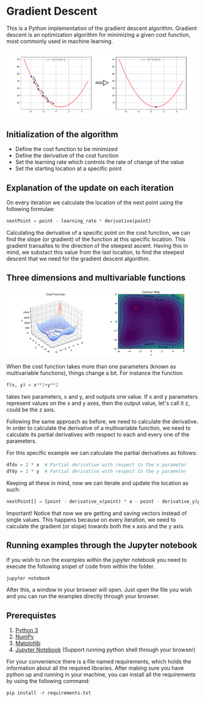 # Gradient Descent

This is a Python implementation of the gradient descent algorithm. Gradient descent is an optimization algorithm for minimizing a given cost function, most commonly used in machine learning.

![gradient_descent](images/gradient_descent.png)

## Initialization of the algorithm

* Define the cost function to be minimized
* Define the derivative of the cost function
* Set the learning rate which controls the rate of change of the value
* Set the starting location at a specific point

## Explanation of the update on each iteration

On every iteration we calculate the location of the next point using the following formulae:

```Python
nextPoint = point - learning_rate * derivative(point)
```

Calculating the derivative of a specific point on the cost function, we can find the slope (or gradient) of the function at this specific location. This gradient transaltes to the direction of the steepest ascent. Having this in mind, we substact this value from the last location, to find the steepest descent that we need for the gradient descent algorithm.

## Three dimensions and multivariable functions

![gradient_descent_3D](images/gradient_descent_3D.png)

When the cost function takes more than one parameters (known as multivariable functions), things change a bit. For instance the function

```Python
f(x, y) = x**2+y**2
```

takes two parameters, x and y, and outputs one value. If x and y parameters represent values on the x and y axes, then the output value, let's call it z, could be the z axis.

Following the same approach as before, we need to calculate the derivative. In order to calculate the derivative of a multivariable function, we need to calculate its partial derivatives with respect to each and every one of the parameters.

For this specific example we can calculate the partial derivatives as follows:

```Python
dfdx = 2 * x  # Partial derivative with respect to the x parameter
dfdy = 2 * y  # Partial derivative with respect to the y parameter
```

Keeping all these in mind, now we can iterate and update the location as such:

```Python
nextPoint[] = [point - derivative_x(point) * a - point - derivative_y(point) * a]
```

Important! Notice that now we are getting and saving vectors instead of single values. This happens because on every iteration, we need to calculate the gradient (or slope) towards both the x axis and the y axis.

## Running examples through the Jupyter notebook

If you wish to run the examples within the jupyter notebook you need to execute the following snipet of code from within the folder.

```CMD
jupyter notebook
```

After this, a window in your browser will open. Just open the file you wish and you can run the examples directly through your browser.

## Prerequistes

1) [Python 3](https://www.python.org/downloads/)
2) [NumPy](http://www.numpy.org/)
3) [Matplotlib](http://matplotlib.org/)
4) [Jupyter Notebook](https://jupyter.org/) (Support running python shell through your browser)

For your convenience there is a file named requirements, which holds the information about all the required libraries. After making sure you have python up and running in your machine, you can install all the requirements by using the following command:

```Python
pip install -r requirements.txt
```
